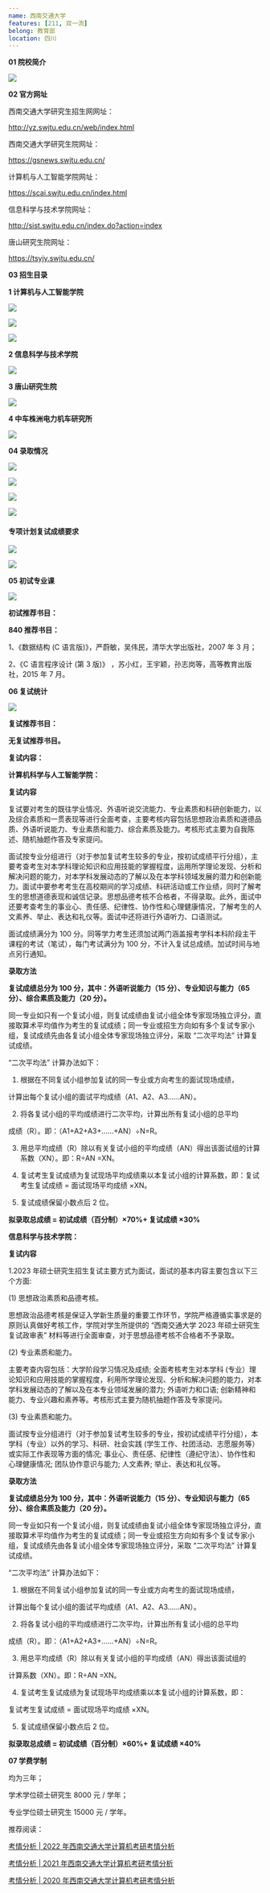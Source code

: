 ```yaml
---
name: 西南交通大学
features: [211, 双一流]
belong: 教育部
location: 四川
---
```


**01 院校简介**

![](https://mmbiz.qpic.cn/mmbiz_png/7TLHdp5rq7iar7iaOxia5J36y8ibNuPUnsSfYMUFDdcacQaRxU8hDde7PicIyWT5SAfJw1O5JFs5vw75MMmFsBQewqA/640?wx_fmt=png)

**02 官方网址**

西南交通大学研究生招生网网址：

http://yz.swjtu.edu.cn/web/index.html

西南交通大学研究生院网址：

https://gsnews.swjtu.edu.cn/

计算机与人工智能学院网址：

https://scai.swjtu.edu.cn/index.html

信息科学与技术学院网址：

http://sist.swjtu.edu.cn/index.do?action=index

唐山研究生院网址：

https://tsyjy.swjtu.edu.cn/

**03 招生目录**  

**1 计算机与人工智能学院**  

![](https://mmbiz.qpic.cn/mmbiz_png/7TLHdp5rq7iar7iaOxia5J36y8ibNuPUnsSfT44vn34cBsOz42tcUmFWGlB7Yw7Kia08CicKcyLwuxQWjMqDU3OpZbOQ/640?wx_fmt=png)

![](https://mmbiz.qpic.cn/mmbiz_png/7TLHdp5rq7iar7iaOxia5J36y8ibNuPUnsSflmPX8b662INUn18pqwZuJrCacczfX56SSXlibv0tU8gNPeYDMLptQAw/640?wx_fmt=png)

![](https://mmbiz.qpic.cn/mmbiz_png/7TLHdp5rq7iar7iaOxia5J36y8ibNuPUnsSfJIA9MlKicBVGXKFJRmibAkrrk6PLvTkiaxhm4PM4v4F3kZjFFqneImosg/640?wx_fmt=png)

**2 信息科学与技术学院**

![](https://mmbiz.qpic.cn/mmbiz_png/7TLHdp5rq7iar7iaOxia5J36y8ibNuPUnsSfXAm9ORfsLgTqlGQDIVMG1nmxsB6fTts7FqeHSoyNNbOzdSN0CxibtSQ/640?wx_fmt=png)

**3 唐山研究生院**  

![](https://mmbiz.qpic.cn/mmbiz_png/7TLHdp5rq7iar7iaOxia5J36y8ibNuPUnsSf9dicD0wLibvH20dyO6CIicuMhscjrKNf12SFFcia2WZDGFcicE5tWVNU5Ng/640?wx_fmt=png)

**4 中车株洲电力机车研究所**

![](https://mmbiz.qpic.cn/mmbiz_png/7TLHdp5rq7iar7iaOxia5J36y8ibNuPUnsSfo7icUIJUFJrjOJhXv22j5PBSSpF2EvxaFpO0Uyic4KXqMXjIlqPJbaHw/640?wx_fmt=png)

**04 录取情况**

![](https://mmbiz.qpic.cn/mmbiz_png/7TLHdp5rq7gictUZGT4BwcSV5ElXgGPNCc4zTsxNTplGyvOEm02p7lkgibiaicbicKdWNZRGkhOPSYx75Xn7TCic96dw/640?wx_fmt=png)

![](https://mmbiz.qpic.cn/mmbiz_png/7TLHdp5rq7gictUZGT4BwcSV5ElXgGPNCSDHp9eOrVXBLvadIB27yx0ic1SK1b8qYpEO82lYtEkxH5pGXh1ENUGw/640?wx_fmt=png)

![](https://mmbiz.qpic.cn/mmbiz_png/7TLHdp5rq7gictUZGT4BwcSV5ElXgGPNCkPkJ4wgGbXMD0Jc7TCo9hruTay2vWOtX1mcsAjZtwr8UxLpxLKvPRA/640?wx_fmt=png)

![](https://mmbiz.qpic.cn/mmbiz_png/7TLHdp5rq7gictUZGT4BwcSV5ElXgGPNCiaDeeZcoHOxNFUhk2Ywr0Soic3V8icWibNoqE4pcIsz2Xmk1Z4Kq6HHxyw/640?wx_fmt=png)

#### **专项计划复试成绩要求**

![](https://mmbiz.qpic.cn/mmbiz_png/7TLHdp5rq7iar7iaOxia5J36y8ibNuPUnsSfpk6fXtB2115XBXE3meOYKocEvGictuwuc3aic8zAH0kJcd5y30aHEiaibw/640?wx_fmt=png)

![](https://mmbiz.qpic.cn/mmbiz_png/7TLHdp5rq7iar7iaOxia5J36y8ibNuPUnsSfUO7BlK8gWpHjwan1ib6iadHPPrUatJgAWHD0w53ViaocPo9wdrR8t54lQ/640?wx_fmt=png)

**05 初试专业课**

![](https://mmbiz.qpic.cn/mmbiz_png/7TLHdp5rq7iar7iaOxia5J36y8ibNuPUnsSfflqAGcGXlOG696GonicEkP9DiahW4A1NcAWDVxOSeDYVic1yUHvADLErw/640?wx_fmt=png)

**初试推荐书目：**

**840 推荐书目：**

1、《数据结构 (C 语言版)》，严蔚敏，吴伟民，清华大学出版社，2007 年 3 月；

2、《C 语言程序设计 (第 3 版)》 ，苏小红，王宇颖，孙志岗等，高等教育出版社，2015 年 7 月。

**06 复试统计**

![](https://mmbiz.qpic.cn/mmbiz_png/7TLHdp5rq7iar7iaOxia5J36y8ibNuPUnsSfHmCHibro0YlUJL5rvaC8bLpRc962ibSojzxia0DNLK0raicxEialfuHsTibA/640?wx_fmt=png)

**复试推荐书目：**

**无复试推荐书目。**

**复试内容：**

**计算机科学与人工智能学院：**

**复试内容**

复试要对考生的既往学业情况、外语听说交流能力、专业素质和科研创新能力，以及综合素质和一贯表现等进行全面考查，主要考核内容包括思想政治素质和道德品质、外语听说能力、专业素质和能力、综合素质及能力。考核形式主要为自我陈述、随机抽题作答及专家提问。

面试按专业分组进行（对于参加复试考生较多的专业，按初试成绩平行分组），主要考查考生对本学科理论知识和应用技能的掌握程度，运用所学理论发现、分析和解决问题的能力，对本学科发展动态的了解以及在本学科领域发展的潜力和创新能力。面试中要参考考生在高校期间的学习成绩、科研活动或工作业绩，同时了解考生的思想道德表现和诚信记录。思想品德考核不合格者，不得录取。此外，面试中还要考查考生的事业心、责任感、纪律性、协作性和心理健康情况，了解考生的人文素养、举止、表达和礼仪等。面试中还将进行外语听力、口语测试。

面试成绩满分为 100 分。同等学力考生还须加试两门涵盖报考学科本科阶段主干课程的考试（笔试），每门考试满分为 100 分，不计入复试总成绩。加试时间与地点另行通知。

**录取方法**  

**复试成绩总分为 100 分，其中：外语听说能力（15 分）、专业知识与能力（65 分）、综合素质及能力（20 分）。**

同一专业如只有一个复试小组，则复试成绩由复试小组全体专家现场独立评分，直接取算术平均值作为考生的复试成绩；同一专业或招生方向如有多个复试专家小组，复试成绩先由各复试小组全体专家现场独立评分，采取 “二次平均法” 计算复试成绩。

“二次平均法” 计算办法如下：

1. 根据在不同复试小组参加复试的同一专业或方向考生的面试现场成绩，

计算出每个复试小组的面试平均成绩（A1、A2、A3……AN）。

2. 将各复试小组的平均成绩进行二次平均，计算出所有复试小组的总平均

成绩（R）。即：（A1+A2+A3+……+AN）÷N=R。

3. 用总平均成绩（R）除以有关复试小组的平均成绩（AN）得出该面试组的计算系数（XN）。即：R÷AN =XN。

4. 复试考生复试成绩为复试现场平均成绩乘以本复试小组的计算系数，即：复试考生复试成绩 = 面试现场平均成绩 ×XN。

5. 复试成绩保留小数点后 2 位。

**拟录取总成绩 = 初试成绩（百分制）×70%+ 复试成绩 ×30%**

**信息科学与技术学院：**

**复试内容**  

1.2023 年硕士研究生招生复试主要方式为面试，面试的基本内容主要包含以下三个方面:

(1) 思想政治素质和品德考核。

思想政治品德考核是保证入学新生质量的重要工作环节，学院严格遵循实事求是的原则认真做好考核工作，学院对学生所提供的 “西南交通大学 2023 年硕士研究生复试政审表” 材料等进行全面审查，对于思想品德考核不合格者不予录取。

(2) 专业素质和能力。

主要考查内容包括：大学阶段学习情况及成绩; 全面考核考生对本学科 (专业）理论知识和应用技能的掌握程度，利用所学理论发现、分析和解决问题的能力，对本学科发展动态的了解以及在本专业领域发展的潜力; 外语听力和口语; 创新精神和能力、专业兴趣和素养等。考核形式主要为随机抽题作答及专家提问。

(3) 专业素质和能力。

面试按专业分组进行（对于参加复试考生较多的专业，按初试成绩平行分组），本学科（专业）以外的学习、科研、社会实践 (学生工作、社团活动、志愿服务等）或实际工作表现等方面的情况; 事业心、责任感、纪律性（遵纪守法）、协作性和心理健康情况; 团队协作意识与能力; 人文素养; 举止、表达和礼仪等。

**录取方法**  

**复试成绩总分为 100 分，其中：外语听说能力（15 分）、专业知识与能力（65 分）、综合素质及能力（20 分）。**

同一专业如只有一个复试小组，则复试成绩由复试小组全体专家现场独立评分，直接取算术平均值作为考生的复试成绩；同一专业或招生方向如有多个复试专家小组，复试成绩先由各复试小组全体专家现场独立评分，采取 “二次平均法” 计算复试成绩。

“二次平均法” 计算办法如下：

1. 根据在不同复试小组参加复试的同一专业或方向考生的面试现场成绩，

计算出每个复试小组的面试平均成绩（A1、A2、A3……AN）。

2. 将各复试小组的平均成绩进行二次平均，计算出所有复试小组的总平均

成绩（R）。即：（A1+A2+A3+……+AN）÷N=R。

3. 用总平均成绩（R）除以有关复试小组的平均成绩（AN）得出该面试组的

计算系数（XN）。即：R÷AN =XN。

4. 复试考生复试成绩为复试现场平均成绩乘以本复试小组的计算系数，即：

复试考生复试成绩 = 面试现场平均成绩 ×XN。

5. 复试成绩保留小数点后 2 位。

**拟录取总成绩 = 初试成绩（百分制）×60%+ 复试成绩 ×40%**

**07 学费学制**

均为三年；  

学术学位硕士研究生 8000 元 / 学年；

专业学位硕士研究生 15000 元 / 学年。

推荐阅读：

[考情分析 | 2022 年西南交通大学计算机考研考情分析](http://mp.weixin.qq.com/s?__biz=MzA4OTE4MjIwMA==&mid=2666188938&idx=2&sn=dd21dc5cbb5aa5f72dd1b3c2888b89f5&chksm=8b00aa1dbc77230b4094f336910e3008dc011a455349b481c0cce828de060f6228f1d79ed6a6&scene=21#wechat_redirect)  

[考情分析 | 2021 年西南交通大学计算机考研考情分析](http://mp.weixin.qq.com/s?__biz=MzA4OTE4MjIwMA==&mid=2666188938&idx=3&sn=1f4187b1df53ad70093d54c78640bd28&chksm=8b00aa1dbc77230bf0ff75e8be41f7cabe56eef7b884ab5a49be884a96c714f17d22a161c3f1&scene=21#wechat_redirect)  

[考情分析 | 2020 年西南交通大学计算机考研考情分析](http://mp.weixin.qq.com/s?__biz=MzA4OTE4MjIwMA==&mid=2666188938&idx=4&sn=cd55ea31c73aaf0a2c291d978ae6f365&chksm=8b00aa1dbc77230ba251f8c64405ae11e9876a80cc3232d691c59dd1f0ceb84ca159f8a4d681&scene=21#wechat_redirect)  
